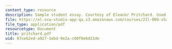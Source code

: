 ```yaml
---
content_type: resource
description: Sample student essay. Courtesy of Eleanor Pritchard. Used with permission.
file: https://ol-ocw-studio-app-qa.s3.amazonaws.com/courses/21l-009-shakespeare-spring-2004/87ceb2eda9271ebd9e2ac00f0ebd21de_pritchard.pdf
file_type: application/pdf
resourcetype: Document
title: pritchard.pdf
uid: 87ceb2ed-a927-1ebd-9e2a-c00f0ebd21de
---
```

